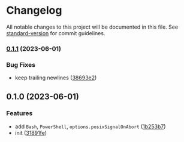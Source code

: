 # Changelog

All notable changes to this project will be documented in this file. See [standard-version](https://github.com/conventional-changelog/standard-version) for commit guidelines.

### [0.1.1](https://github.com/BlackGlory/extra-exec/compare/v0.1.0...v0.1.1) (2023-06-01)


### Bug Fixes

* keep trailing newlines ([38693e2](https://github.com/BlackGlory/extra-exec/commit/38693e259a9dd1ef26ce428f4bc9911f3a1c4caa))

## 0.1.0 (2023-06-01)


### Features

* add `Bash`, `PowerShell`, `options.posixSignalOnAbort` ([1b253b7](https://github.com/BlackGlory/extra-exec/commit/1b253b7e09009c373d0e9124aea741511af8f26b))
* init ([31891fe](https://github.com/BlackGlory/extra-exec/commit/31891feb8eaa3b04fdc3d7d93389b5c7140864ac))
